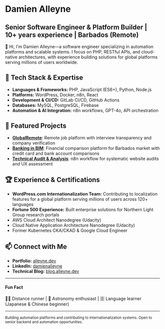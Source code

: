 # Damien Alleyne
**Senior Software Engineer & Platform Builder | 10+ years experience | Barbados (Remote)**
---
👋 Hi, I'm Damien Alleyne—a software engineer specializing in automation platforms and scalable systems. I focus on PHP, RESTful APIs, and cloud-native architectures, with experience building solutions for global platforms serving millions of users worldwide.

## 🔧 Tech Stack & Expertise
- **Languages & Frameworks:** PHP, JavaScript (ES6+), Python, Node.js
- **Platforms:** WordPress, Docker, n8n, React
- **Development & CI/CD:** GitLab CI/CD, GitHub Actions
- **Databases:** MySQL, PostgreSQL, Firebase
- **Automation & AI Integration:** n8n workflows, GPT-4o, API orchestration

## 🌟 Featured Projects
- [**GlobalRemote**](https://jobs.alleyne.dev): Remote job platform with interview transparency and company verification
- [**Banking in BIM**](https://bankinginbim.com): Financial comparison platform for Barbados market with credit card and bank account comparisons
- [**Technical Audit & Analysis**](https://github.com/d-alleyne): n8n workflow for systematic website audits and UX assessment

## 🏆 Experience & Certifications
- **WordPress.com Internationalization Team:** Contributing to localization features for a global platform serving millions of users across 120+ languages
- **Fortune 500 Experience:** Built enterprise solutions for Northern Light Group research portals
- AWS Cloud Architect Nanodegree (Udacity)
- Cloud Native Application Architecture Nanodegree (Udacity)
- Former Kubernetes CKA/CKAD & Google Cloud Engineer

## 📫 Connect with Me
- **Portfolio:** [alleyne.dev](https://alleyne.dev)
- **LinkedIn:** [damienalleyne](https://linkedin.com/in/damienalleyne)
- **Technical Blog:** [blog.alleyne.dev](https://blog.alleyne.dev)

---
#### Fun Fact
🏃‍♂️ Distance runner | 🌌 Astronomy enthusiast | 🈴 Language learner (Japanese & Chinese beginner)

---
<sub>Building automation platforms and contributing to internationalization systems. Open to senior backend and automation opportunities.</sub>
